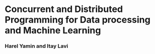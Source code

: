 # Concurrent and Distributed Programming for Data processing and Machine Learning
### Harel Yamin and Itay Lavi
